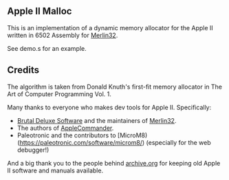 ## Apple II Malloc

This is an implementation of a dynamic memory allocator for the Apple II written
in 6502 Assembly for [Merlin32](http://www.brutaldeluxe.fr/products/crossdevtools/merlin/).

See demo.s for an example.

## Credits

The algorithm is taken from Donald Knuth's first-fit memory allocator in The Art of Computer Programming Vol. 1.

Many thanks to everyone who makes dev tools for Apple II. Specifically:
* [Brutal Deluxe Software](https://www.brutaldeluxe.fr/) and the maintainers of [Merlin32](https://www.brutaldeluxe.fr/products/crossdevtools/merlin/index.html).
* The authors of [AppleCommander](https://applecommander.github.io/).
* Paleotronic and the contributors to [MicroM8)(https://paleotronic.com/software/microm8/) (especially for the web debugger!)

And a big thank you to the people behind [archive.org](https://archive.org) for keeping old Apple II software and manuals available.
